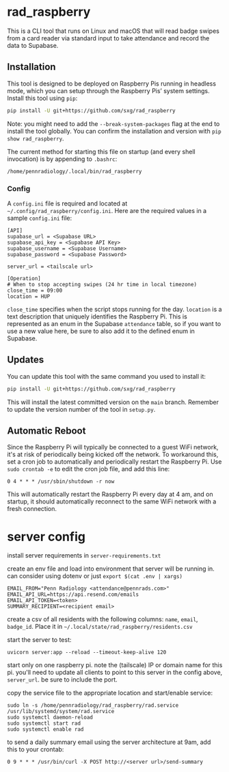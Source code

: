 # rad_raspberry

This is a CLI tool that runs on Linux and macOS that will read badge swipes from a card reader via standard input to take attendance and record the data to Supabase.

## Installation

This tool is designed to be deployed on Raspberry Pis running in headless mode, which you can setup through the Raspberry Pis’ system settings. Install this tool using `pip`:
```bash
pip install -U git+https://github.com/sxg/rad_raspberry
```

Note: you might need to add the `--break-system-packages` flag at the end to install the tool globally. You can confirm the installation and version with `pip show rad_raspberry`.

The current method for starting this file on startup (and every shell invocation) is by appending to `.bashrc`:
```
/home/pennradiology/.local/bin/rad_raspberry
```

### Config
A `config.ini` file is required and located at `~/.config/rad_raspberry/config.ini`. Here are the required values in a sample `config.ini` file:
```
[API]
supabase_url = <Supabase URL>
supabase_api_key = <Supabase API Key>
supabase_username = <Supabase Username>
supabase_password = <Supabase Password>

server_url = <tailscale url>

[Operation]
# When to stop accepting swipes (24 hr time in local timezone)
close_time = 09:00
location = HUP
```
`close_time` specifies when the script stops running for the day. `location` is a text description that uniquely identifies the Raspberry Pi. This is represented as an enum in the Supabase `attendance` table, so if you want to use a new value here, be sure to also add it to the defined enum in Supabase.

## Updates

You can update this tool with the same command you used to install it:
```bash
pip install -U git+https://github.com/sxg/rad_raspberry
```
This will install the latest committed version on the `main` branch. Remember to update the version number of the tool in `setup.py`.

## Automatic Reboot

Since the Raspberry Pi will typically be connected to a guest WiFi network, it's at risk of periodically being kicked off the network. To workaround this, set a cron job to automatically and periodically restart the Raspberry Pi. Use `sudo crontab -e` to edit the cron job file, and add this line:
```
0 4 * * * /usr/sbin/shutdown -r now
```
This will automatically restart the Raspberry Pi every day at 4 am, and on startup, it should automatically reconnect to the same WiFi network with a fresh connection.


# server config

install server requirements in `server-requirements.txt`

create an env file and load into environment that server will be running in. can consider using dotenv or just `export $(cat .env | xargs)`

```
EMAIL_FROM="Penn Radiology <attendance@pennrads.com>"
EMAIL_API_URL=https://api.resend.com/emails
EMAIL_API_TOKEN=<token>
SUMMARY_RECIPIENT=<recipient email>
```
create a csv of all residents with the following columns:
`name`, `email`, `badge_id`. Place it in `~/.local/state/rad_raspberry/residents.csv`

start the server to test:
```
uvicorn server:app --reload --timeout-keep-alive 120
```

start only on one raspberry pi. note the (tailscale) IP or domain name for this pi. you'll need to update all clients to point to this server in the config above, `server_url`. be sure to include the port.

copy the service file to the appropriate location and start/enable service:
```
sudo ln -s /home/pennradiology/rad_raspberry/rad.service /usr/lib/systemd/system/rad.service
sudo systemctl daemon-reload
sudo systemctl start rad
sudo systemctl enable rad
```

to send a daily summary email using the server architecture at 9am, add this to your crontab:

```
0 9 * * * /usr/bin/curl -X POST http://<server url>/send-summary
```
